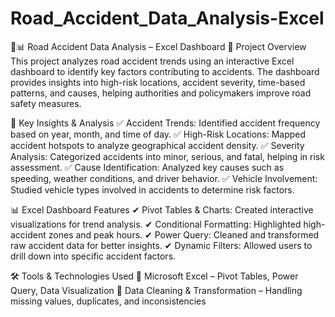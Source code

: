 # Road_Accident_Data_Analysis-Excel
🚦📊 Road Accident Data Analysis – Excel Dashboard
📌 Project Overview
This project analyzes road accident trends using an interactive Excel dashboard to identify key factors contributing to accidents. The dashboard provides insights into high-risk locations, accident severity, time-based patterns, and causes, helping authorities and policymakers improve road safety measures.

🚀 Key Insights & Analysis
✅ Accident Trends: Identified accident frequency based on year, month, and time of day.
✅ High-Risk Locations: Mapped accident hotspots to analyze geographical accident density.
✅ Severity Analysis: Categorized accidents into minor, serious, and fatal, helping in risk assessment.
✅ Cause Identification: Analyzed key causes such as speeding, weather conditions, and driver behavior.
✅ Vehicle Involvement: Studied vehicle types involved in accidents to determine risk factors.

📊 Excel Dashboard Features
✔ Pivot Tables & Charts: Created interactive visualizations for trend analysis.
✔ Conditional Formatting: Highlighted high-accident zones and peak hours.
✔ Power Query: Cleaned and transformed raw accident data for better insights.
✔ Dynamic Filters: Allowed users to drill down into specific accident factors.

🛠️ Tools & Technologies Used
🔹 Microsoft Excel – Pivot Tables, Power Query, Data Visualization
🔹 Data Cleaning & Transformation – Handling missing values, duplicates, and inconsistencies
